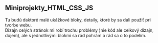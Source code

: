 ## Miniprojekty_HTML_CSS_JS ###  
Tu budú daktoré malé ukážkové bloky, detaily, ktoré by sa dali použiť pri tvorbe webu.   
Dizajn celých stránok mi robí trochu problémy )nie kód ale celkový dizajn, dojem), ale s jednotlivými blokmi sa rád pohrám a rád sa o to podelím.
